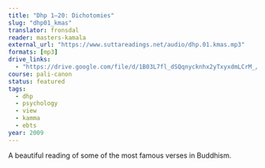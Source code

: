 ```yaml
---
title: "Dhp 1–20: Dichotomies"
slug: "dhp01_kmas"
translator: fronsdal
reader: masters-kamala
external_url: "https://www.suttareadings.net/audio/dhp.01.kmas.mp3"
formats: [mp3]
drive_links:
  - "https://drive.google.com/file/d/1B03L7fl_dSQqnycknhx2yTxyxdmLCrM_/view?usp=drivesdk"
course: pali-canon
status: featured
tags:
  - dhp
  - psychology
  - view
  - kamma
  - ebts
year: 2009
---
```


A beautiful reading of some of the most famous verses in Buddhism.

